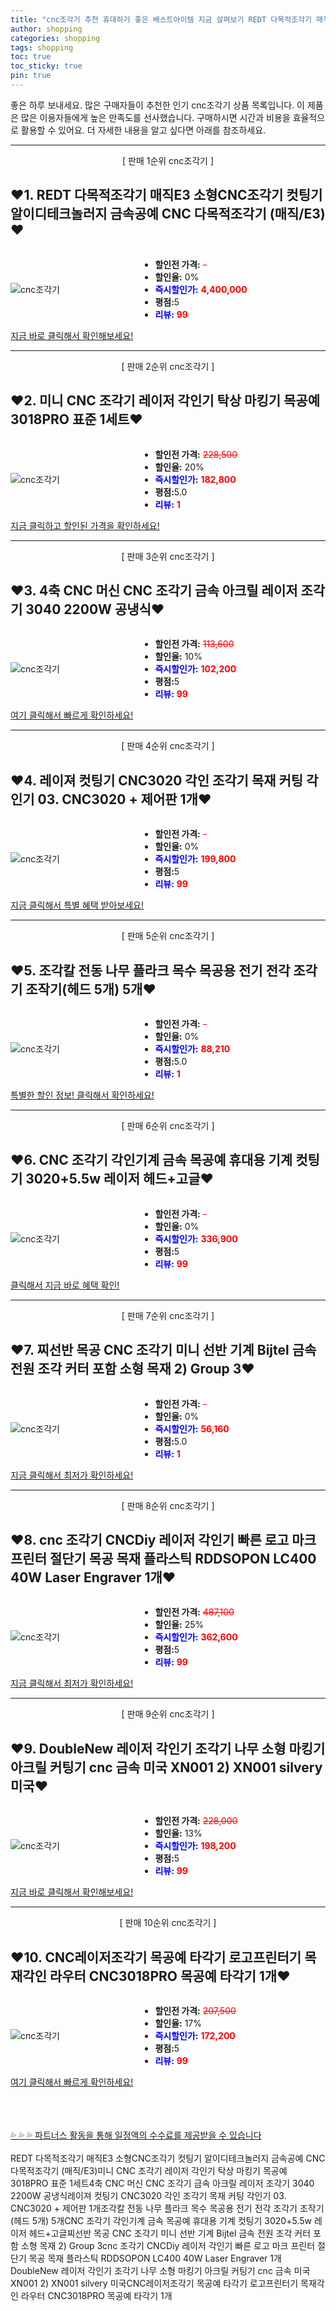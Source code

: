 ```yaml
---
title: "cnc조각기 추천 휴대하기 좋은 베스트아이템 지금 살펴보기 REDT 다목적조각기 매직E3 소형CNC조각기 컷팅기"
author: shopping
categories: shopping
tags: shopping
toc: true
toc_sticky: true
pin: true
---
```

좋은 하루 보내세요. 많은 구매자들이 추천한 인기 cnc조각기 상품 목록입니다. 이 제품은 많은 이용자들에게 높은 만족도를 선사했습니다. 구매하시면 시간과 비용을 효율적으로 활용할 수 있어요. 더 자세한 내용을 알고 싶다면 아래를 참조하세요.

---
<p class="toplist" style="margin: 0 auto; display: block; width: fit-content;">[ 판매 1순위 cnc조각기 ]</p>

<h2><strong>❤️1. REDT 다목적조각기 매직E3 소형CNC조각기 컷팅기 알이디테크놀러지 금속공예 CNC 다목적조각기 (매직/E3)❤️</strong></h2>

<div style="display: flex; align-items: center;">
    <div style="flex: 0.4;">
        <img src="https://thumbnail8.coupangcdn.com/thumbnails/remote/230x230ex/image/vendor_inventory/91cd/7126d5517cbf032401e48615b6770ea4fa37aaaaad376c0381cce69b4417.png" alt="cnc조각기" style="max-width: 100%;">
    </div>
    <div style="flex: 0.6; margin-left: 10px;">
        <ul>
            <li><strong>할인전 가격:</strong> <del style="color: red;">-</del></li>
            <li><strong>할인율:</strong> 0%</li>
            <li><span style='color:blue'><strong>즉시할인가:</strong></span> <span style='color:red'><strong>4,400,000</strong></span></li>
            <li><strong>평점:</strong>5</li>
            <li><span style='color:blue'><strong>리뷰:</strong></span> <span style='color:red'><strong>99</strong></span></li>
        </ul>
    </div>
</div>
<div class="center">
    <a href="https://selin100587001.github.io?lptag=AF9450613&subid=githubio&pageKey=7562830165&traceid=V0-153&itemId=19928700178&vendorItemId=87028283359" class="myButton">
        지금 바로 클릭해서 확인해보세요!
    </a>
</div>


---
<p class="toplist" style="margin: 0 auto; display: block; width: fit-content;">[ 판매 2순위 cnc조각기 ]</p>

<h2><strong>❤️2. 미니 CNC 조각기 레이저 각인기 탁상 마킹기 목공예 3018PRO 표준 1세트❤️</strong></h2>

<div style="display: flex; align-items: center;">
    <div style="flex: 0.4;">
        <img src="https://thumbnail7.coupangcdn.com/thumbnails/remote/230x230ex/image/vendor_inventory/dd9b/d0702ac696c95d2a7eb3d22ce574363f8e178332f44aa25780710a38f9ee.jpg" alt="cnc조각기" style="max-width: 100%;">
    </div>
    <div style="flex: 0.6; margin-left: 10px;">
        <ul>
            <li><strong>할인전 가격:</strong> <del style="color: red;">228,500</del></li>
            <li><strong>할인율:</strong> 20%</li>
            <li><span style='color:blue'><strong>즉시할인가:</strong></span> <span style='color:red'><strong>182,800</strong></span></li>
            <li><strong>평점:</strong>5.0</li>
            <li><span style='color:blue'><strong>리뷰:</strong></span> <span style='color:red'><strong>1</strong></span></li>
        </ul>
    </div>
</div>
<div class="center">
    <a href="https://selin100587001.github.io?lptag=AF9450613&subid=githubio&pageKey=7792840866&traceid=V0-153&itemId=21087048298&vendorItemId=88485630538" class="myButton">
        지금 클릭하고 할인된 가격을 확인하세요!
    </a>
</div>


---
<p class="toplist" style="margin: 0 auto; display: block; width: fit-content;">[ 판매 3순위 cnc조각기 ]</p>

<h2><strong>❤️3. 4축 CNC 머신 CNC 조각기 금속 아크릴 레이저 조각기 3040 2200W 공냉식❤️</strong></h2>

<div style="display: flex; align-items: center;">
    <div style="flex: 0.4;">
        <img src="https://thumbnail8.coupangcdn.com/thumbnails/remote/230x230ex/image/vendor_inventory/68b3/38e102d0ad82b01066a80f18c87ecd004d9cd36f4423e951fa0daab86e84.jpg" alt="cnc조각기" style="max-width: 100%;">
    </div>
    <div style="flex: 0.6; margin-left: 10px;">
        <ul>
            <li><strong>할인전 가격:</strong> <del style="color: red;">113,600</del></li>
            <li><strong>할인율:</strong> 10%</li>
            <li><span style='color:blue'><strong>즉시할인가:</strong></span> <span style='color:red'><strong>102,200</strong></span></li>
            <li><strong>평점:</strong>5</li>
            <li><span style='color:blue'><strong>리뷰:</strong></span> <span style='color:red'><strong>99</strong></span></li>
        </ul>
    </div>
</div>
<div class="center">
    <a href="https://selin100587001.github.io?lptag=AF9450613&subid=githubio&pageKey=6978500602&traceid=V0-153&itemId=17039641499&vendorItemId=87143473268" class="myButton">
        여기 클릭해서 빠르게 확인하세요!
    </a>
</div>


---
<p class="toplist" style="margin: 0 auto; display: block; width: fit-content;">[ 판매 4순위 cnc조각기 ]</p>

<h2><strong>❤️4. 레이져 컷팅기 CNC3020 각인 조각기 목재 커팅 각인기 03. CNC3020 + 제어판 1개❤️</strong></h2>

<div style="display: flex; align-items: center;">
    <div style="flex: 0.4;">
        <img src="https://thumbnail7.coupangcdn.com/thumbnails/remote/230x230ex/image/vendor_inventory/40d6/f1fcfe01246155d47aa267ead6e01423b61832e78ffaa2fd04546f9dafe2.jpg" alt="cnc조각기" style="max-width: 100%;">
    </div>
    <div style="flex: 0.6; margin-left: 10px;">
        <ul>
            <li><strong>할인전 가격:</strong> <del style="color: red;">-</del></li>
            <li><strong>할인율:</strong> 0%</li>
            <li><span style='color:blue'><strong>즉시할인가:</strong></span> <span style='color:red'><strong>199,800</strong></span></li>
            <li><strong>평점:</strong>5</li>
            <li><span style='color:blue'><strong>리뷰:</strong></span> <span style='color:red'><strong>99</strong></span></li>
        </ul>
    </div>
</div>
<div class="center">
    <a href="https://selin100587001.github.io?lptag=AF9450613&subid=githubio&pageKey=6401687799&traceid=V0-153&itemId=13689465495&vendorItemId=88017132844" class="myButton">
        지금 클릭해서 특별 혜택 받아보세요!
    </a>
</div>


---
<p class="toplist" style="margin: 0 auto; display: block; width: fit-content;">[ 판매 5순위 cnc조각기 ]</p>

<h2><strong>❤️5. 조각칼 전동 나무 플라크 목수 목공용 전기 전각 조각기 조작기(헤드 5개) 5개❤️</strong></h2>

<div style="display: flex; align-items: center;">
    <div style="flex: 0.4;">
        <img src="https://thumbnail9.coupangcdn.com/thumbnails/remote/230x230ex/image/vendor_inventory/94e8/3ea62a67217a2f46d06cf7543236a40473d34e8539a2380019670d9311c5.jpg" alt="cnc조각기" style="max-width: 100%;">
    </div>
    <div style="flex: 0.6; margin-left: 10px;">
        <ul>
            <li><strong>할인전 가격:</strong> <del style="color: red;">-</del></li>
            <li><strong>할인율:</strong> 0%</li>
            <li><span style='color:blue'><strong>즉시할인가:</strong></span> <span style='color:red'><strong>88,210</strong></span></li>
            <li><strong>평점:</strong>5.0</li>
            <li><span style='color:blue'><strong>리뷰:</strong></span> <span style='color:red'><strong>1</strong></span></li>
        </ul>
    </div>
</div>
<div class="center">
    <a href="https://selin100587001.github.io?lptag=AF9450613&subid=githubio&pageKey=7869334201&traceid=V0-153&itemId=21493505226&vendorItemId=89928561982" class="myButton">
        특별한 할인 정보! 클릭해서 확인하세요!
    </a>
</div>


---
<p class="toplist" style="margin: 0 auto; display: block; width: fit-content;">[ 판매 6순위 cnc조각기 ]</p>

<h2><strong>❤️6. CNC 조각기 각인기계 금속 목공예 휴대용 기계 컷팅기 3020+5.5w 레이저 헤드+고글❤️</strong></h2>

<div style="display: flex; align-items: center;">
    <div style="flex: 0.4;">
        <img src="https://thumbnail7.coupangcdn.com/thumbnails/remote/230x230ex/image/vendor_inventory/c0cf/0e1a2d90325020da6988513e9e5e79042f412633781e362aee4823df9a29.jpg" alt="cnc조각기" style="max-width: 100%;">
    </div>
    <div style="flex: 0.6; margin-left: 10px;">
        <ul>
            <li><strong>할인전 가격:</strong> <del style="color: red;">-</del></li>
            <li><strong>할인율:</strong> 0%</li>
            <li><span style='color:blue'><strong>즉시할인가:</strong></span> <span style='color:red'><strong>336,900</strong></span></li>
            <li><strong>평점:</strong>5</li>
            <li><span style='color:blue'><strong>리뷰:</strong></span> <span style='color:red'><strong>99</strong></span></li>
        </ul>
    </div>
</div>
<div class="center">
    <a href="https://selin100587001.github.io?lptag=AF9450613&subid=githubio&pageKey=7877779453&traceid=V0-153&itemId=21536009805&vendorItemId=90358003741" class="myButton">
        클릭해서 지금 바로 혜택 확인!
    </a>
</div>


---
<p class="toplist" style="margin: 0 auto; display: block; width: fit-content;">[ 판매 7순위 cnc조각기 ]</p>

<h2><strong>❤️7. 찌선반 목공 CNC 조각기 미니 선반 기계 Bijtel 금속 전원 조각 커터 포함 소형 목재 2) Group 3❤️</strong></h2>

<div style="display: flex; align-items: center;">
    <div style="flex: 0.4;">
        <img src="https://thumbnail9.coupangcdn.com/thumbnails/remote/230x230ex/image/vendor_inventory/edae/fc29eb8a946737954b5e7d6d1a1fb68d5462e057bf37fc82054007a966eb.jpg" alt="cnc조각기" style="max-width: 100%;">
    </div>
    <div style="flex: 0.6; margin-left: 10px;">
        <ul>
            <li><strong>할인전 가격:</strong> <del style="color: red;">-</del></li>
            <li><strong>할인율:</strong> 0%</li>
            <li><span style='color:blue'><strong>즉시할인가:</strong></span> <span style='color:red'><strong>56,160</strong></span></li>
            <li><strong>평점:</strong>5.0</li>
            <li><span style='color:blue'><strong>리뷰:</strong></span> <span style='color:red'><strong>1</strong></span></li>
        </ul>
    </div>
</div>
<div class="center">
    <a href="https://selin100587001.github.io?lptag=AF9450613&subid=githubio&pageKey=8001153342&traceid=V0-153&itemId=22280317765&vendorItemId=89325920755" class="myButton">
        지금 클릭해서 최저가 확인하세요!
    </a>
</div>


---
<p class="toplist" style="margin: 0 auto; display: block; width: fit-content;">[ 판매 8순위 cnc조각기 ]</p>

<h2><strong>❤️8. cnc 조각기 CNCDiy 레이저 각인기 빠른 로고 마크 프린터 절단기 목공 목재 플라스틱 RDDSOPON LC400 40W Laser Engraver 1개❤️</strong></h2>

<div style="display: flex; align-items: center;">
    <div style="flex: 0.4;">
        <img src="https://thumbnail10.coupangcdn.com/thumbnails/remote/230x230ex/image/vendor_inventory/a386/799e874626faf5af63c1f079f70b8472ae60a490a987131d689bff869825.jpg" alt="cnc조각기" style="max-width: 100%;">
    </div>
    <div style="flex: 0.6; margin-left: 10px;">
        <ul>
            <li><strong>할인전 가격:</strong> <del style="color: red;">487,100</del></li>
            <li><strong>할인율:</strong> 25%</li>
            <li><span style='color:blue'><strong>즉시할인가:</strong></span> <span style='color:red'><strong>362,600</strong></span></li>
            <li><strong>평점:</strong>5</li>
            <li><span style='color:blue'><strong>리뷰:</strong></span> <span style='color:red'><strong>99</strong></span></li>
        </ul>
    </div>
</div>
<div class="center">
    <a href="https://selin100587001.github.io?lptag=AF9450613&subid=githubio&pageKey=7219838972&traceid=V0-153&itemId=18292702578&vendorItemId=85822934105" class="myButton">
        지금 클릭해서 최저가 확인하세요!
    </a>
</div>


---
<p class="toplist" style="margin: 0 auto; display: block; width: fit-content;">[ 판매 9순위 cnc조각기 ]</p>

<h2><strong>❤️9. DoubleNew 레이저 각인기 조각기 나무 소형 마킹기 아크릴 커팅기 cnc 금속 미국 XN001 2) XN001 silvery  미국❤️</strong></h2>

<div style="display: flex; align-items: center;">
    <div style="flex: 0.4;">
        <img src="https://thumbnail7.coupangcdn.com/thumbnails/remote/230x230ex/image/vendor_inventory/bda1/703ef33238c90b80713c0c37aa29c8ecc63a026463263bc6195e48a0793d.jpg" alt="cnc조각기" style="max-width: 100%;">
    </div>
    <div style="flex: 0.6; margin-left: 10px;">
        <ul>
            <li><strong>할인전 가격:</strong> <del style="color: red;">228,000</del></li>
            <li><strong>할인율:</strong> 13%</li>
            <li><span style='color:blue'><strong>즉시할인가:</strong></span> <span style='color:red'><strong>198,200</strong></span></li>
            <li><strong>평점:</strong>5</li>
            <li><span style='color:blue'><strong>리뷰:</strong></span> <span style='color:red'><strong>99</strong></span></li>
        </ul>
    </div>
</div>
<div class="center">
    <a href="https://selin100587001.github.io?lptag=AF9450613&subid=githubio&pageKey=7466550603&traceid=V0-153&itemId=19473751375&vendorItemId=90558419053" class="myButton">
        지금 바로 클릭해서 확인해보세요!
    </a>
</div>


---
<p class="toplist" style="margin: 0 auto; display: block; width: fit-content;">[ 판매 10순위 cnc조각기 ]</p>

<h2><strong>❤️10. CNC레이저조각기 목공예 타각기 로고프린터기 목재각인 라우터 CNC3018PRO 목공예 타각기 1개❤️</strong></h2>

<div style="display: flex; align-items: center;">
    <div style="flex: 0.4;">
        <img src="https://thumbnail10.coupangcdn.com/thumbnails/remote/230x230ex/image/vendor_inventory/387f/e3eca65c1c4491cb409da0076fad9f1b773fd8cda49d29179322e7c3b6b0.jpg" alt="cnc조각기" style="max-width: 100%;">
    </div>
    <div style="flex: 0.6; margin-left: 10px;">
        <ul>
            <li><strong>할인전 가격:</strong> <del style="color: red;">207,500</del></li>
            <li><strong>할인율:</strong> 17%</li>
            <li><span style='color:blue'><strong>즉시할인가:</strong></span> <span style='color:red'><strong>172,200</strong></span></li>
            <li><strong>평점:</strong>5</li>
            <li><span style='color:blue'><strong>리뷰:</strong></span> <span style='color:red'><strong>99</strong></span></li>
        </ul>
    </div>
</div>
<div class="center">
    <a href="https://selin100587001.github.io?lptag=AF9450613&subid=githubio&pageKey=7811650621&traceid=V0-153&itemId=21191155643&vendorItemId=88252501003" class="myButton">
        여기 클릭해서 빠르게 확인하세요!
    </a>
</div>

<br><br><br>[💦 💦 💦 파트너스 활동을 통해 일정액의 수수료를 제공받을 수 있습니다](https://link.coupang.com/a/bcpT2c)<br><br>REDT 다목적조각기 매직E3 소형CNC조각기 컷팅기 알이디테크놀러지 금속공예 CNC 다목적조각기 (매직/E3)미니 CNC 조각기 레이저 각인기 탁상 마킹기 목공예 3018PRO 표준 1세트4축 CNC 머신 CNC 조각기 금속 아크릴 레이저 조각기 3040 2200W 공냉식레이져 컷팅기 CNC3020 각인 조각기 목재 커팅 각인기 03. CNC3020 + 제어판 1개조각칼 전동 나무 플라크 목수 목공용 전기 전각 조각기 조작기(헤드 5개) 5개CNC 조각기 각인기계 금속 목공예 휴대용 기계 컷팅기 3020+5.5w 레이저 헤드+고글찌선반 목공 CNC 조각기 미니 선반 기계 Bijtel 금속 전원 조각 커터 포함 소형 목재 2) Group 3cnc 조각기 CNCDiy 레이저 각인기 빠른 로고 마크 프린터 절단기 목공 목재 플라스틱 RDDSOPON LC400 40W Laser Engraver 1개DoubleNew 레이저 각인기 조각기 나무 소형 마킹기 아크릴 커팅기 cnc 금속 미국 XN001 2) XN001 silvery  미국CNC레이저조각기 목공예 타각기 로고프린터기 목재각인 라우터 CNC3018PRO 목공예 타각기 1개